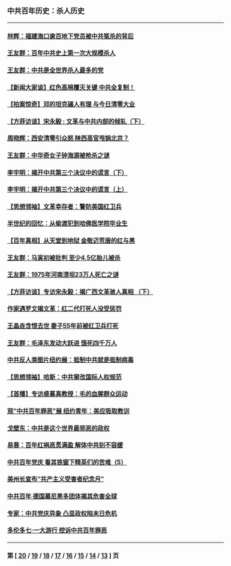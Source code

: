 ### 中共百年历史：杀人历史
---
#### [林辉：福建海口逾百地下党员被中共冤杀的背后](../../pages/nf1176106/n13878946.md?04020430) 
#### [王友群：百年中共史上第一次大规模杀人](../../pages/nf1176106/n13863785.md?04020430) 
#### [王友群：中共是全世界杀人最多的党](../../pages/nf1176106/n13860689.md?04020430) 
#### [【新闻大家谈】红色高棉覆灭关键 中共全复制！](../../pages/nf1176106/n13850222.md?04020430) 
#### [【拍案惊奇】邓的坦克碾人有理 与今日清零大业](../../pages/nf1176106/n13729574.md?04020430) 
#### [【方菲访谈】宋永毅 : 文革与中共内部的倾轧（下）](../../pages/nf1176106/n13486836.md?04020430) 
#### [周晓辉：西安清零引众怒 陕西高官甩锅北京？](../../pages/nf1176106/n13484627.md?04020430) 
#### [王友群：中华奇女子钟海源被枪杀之谜](../../pages/nf1176106/n13430555.md?04020430) 
#### [李宇明：揭开中共第三个决议中的谎言（下）](../../pages/nf1176106/n13389389.md?04020430) 
#### [李宇明：揭开中共第三个决议中的谎言（上）](../../pages/nf1176106/n13388697.md?04020430) 
#### [【思想领袖】文革幸存者：警防美国红卫兵](../../pages/nf1176106/n13339289.md?04020430) 
#### [半世纪的回忆：从偷渡犯到哈佛医学院毕业生](../../pages/nf1176106/n13345328.md?04020430) 
#### [【百年真相】从天堂到地狱 金敬迈荒唐的红与黑](../../pages/nf1176106/n13336995.md?04020430) 
#### [王友群：马寅初被批判 至少4.5亿胎儿被杀](../../pages/nf1176106/n13260313.md?04020430) 
#### [王友群：1975年河南溃坝23万人死亡之谜](../../pages/nf1176106/n13231576.md?04020430) 
#### [【方菲访谈】专访宋永毅：揭广西文革骇人真相 （下）](../../pages/nf1176106/n13209074.md?04020430) 
#### [作家遇罗文揭文革：红二代打死人没受惩罚](../../pages/nf1176106/n13205254.md?04020430) 
#### [王晶垚含恨去世 妻子55年前被红卫兵打死](../../pages/nf1176106/n13203590.md?04020430) 
#### [王友群：毛泽东发动大跃进 饿死四千万人](../../pages/nf1176106/n13177158.md?04020430) 
#### [中共反人类图片纽约展：抵制中共就是抵制病毒](../../pages/nf1176106/n13115371.md?04020430) 
#### [【思想领袖】哈斯：中共窜改国际人权规范](../../pages/nf1176106/n13053647.md?04020430) 
#### [【首播】专访盛慕真教授：毛的血腥群众运动](../../pages/nf1176106/n13091782.md?04020430) 
#### [观“中共百年罪恶”展 纽约青年：美应吸取教训](../../pages/nf1176106/n13085246.md?04020430) 
#### [戈壁东：中共是这个世界最邪恶的政权](../../pages/nf1176106/n13085641.md?04020430) 
#### [易蓉：百年红祸恶贯满盈 解体中共刻不容缓](../../pages/nf1176106/n13084455.md?04020430) 
#### [中共百年党庆 看其铁窗下精英们的苦难（5）](../../pages/nf1176106/n13076766.md?04020430) 
#### [美州长宣布“共产主义受害者纪念月”](../../pages/nf1176106/n13074024.md?04020430) 
#### [中共百年 德国慕尼黑多团体揭其危害全球](../../pages/nf1176106/n13068873.md?04020430) 
#### [专家：中共党庆异象 凸显政权陷末日危机](../../pages/nf1176106/n13067084.md?04020430) 
#### [多伦多七·一大游行 控诉中共百年罪恶](../../pages/nf1176106/n13062043.md?04020430) 

---
#### 第 [ [20](./20.md?04020430) / [19](./19.md?04020430) / [18](./18.md?04020430) / [17](./17.md?04020430) / [16](./16.md?04020430) / [15](./15.md?04020430) / [14](./14.md?04020430) / [13](./13.md?04020430) ] 页
